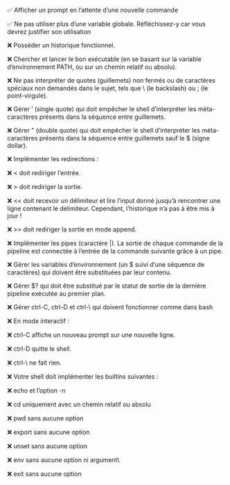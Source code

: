 ✅ Afficher un prompt en l’attente d’une nouvelle commande

✅ Ne pas utiliser plus d’une variable globale. Réfléchissez-y car vous devrez justifier son utilisation

❌ Posséder un historique fonctionnel.

❌ Chercher et lancer le bon exécutable (en se basant sur la variable d’environnement PATH, ou sur un chemin relatif ou absolu).

❌ Ne pas interpréter de quotes (guillemets) non fermés ou de caractères spéciaux non demandés dans le sujet, tels que \ (le backslash) ou ; (le point-virgule).

❌ Gérer ’ (single quote) qui doit empêcher le shell d’interpréter les méta-caractères présents dans la séquence entre guillemets.

❌ Gérer " (double quote) qui doit empêcher le shell d’interpréter les méta-caractères présents dans la séquence entre guillemets sauf le $ (signe dollar).

❌ Implémenter les redirections :

❌ < doit rediriger l’entrée.

❌ > doit rediriger la sortie.

❌ << doit recevoir un délimiteur et lire l’input donné jusqu’à rencontrer une ligne contenant le délimiteur. Cependant, l’historique n’a pas à être mis à jour !

❌ >> doit rediriger la sortie en mode append.

❌ Implémenter les pipes (caractère |). La sortie de chaque commande de la pipeline est connectée à l’entrée de la commande suivante grâce à un pipe.

❌ Gérer les variables d’environnement (un $ suivi d’une séquence de caractères) qui doivent être substituées par leur contenu.

❌ Gérer $? qui doit être substitué par le statut de sortie de la dernière pipeline exécutée au premier plan.

❌ Gérer ctrl-C, ctrl-D et ctrl-\ qui doivent fonctionner comme dans bash

❌ En mode interactif :

❌ ctrl-C affiche un nouveau prompt sur une nouvelle ligne.

❌ ctrl-D quitte le shell.

❌ ctrl-\ ne fait rien.

❌ Votre shell doit implémenter les builtins suivantes :

❌ echo et l’option -n

❌ cd uniquement avec un chemin relatif ou absolu

❌ pwd sans aucune option

❌ export sans aucune option

❌ unset sans aucune option

❌ env sans aucune option ni argument\

❌ exit sans aucune option